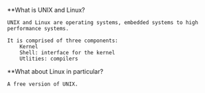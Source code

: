 
**What is UNIX and Linux?

	UNIX and Linux are operating systems, embedded systems to high performance systems.

	It is comprised of three components:
		Kernel
		Shell: interface for the kernel
		Utlities: compilers

**What about Linux in particular?

	A free version of UNIX.

